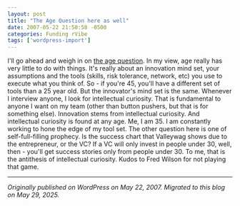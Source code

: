 ```yaml
---
layout: post
title: "The Age Question here as well"
date: 2007-05-22 21:50:58 -0500
categories: Funding rVibe
tags: ['wordpress-import']
---
```


I'll go ahead and weigh in on [the age question](http://technorati.com/search/http%3A%2F%2Favc.blogs.com%2Fa_vc%2F2007%2F05%2Fthe_mid_life_en.html?sort=authority). In my view, age really has very little to do with things. It's really about an innovation mind set, your assumptions and the tools (skills, risk tolerance, network, etc) you use to execute what you think of. So - if you're 45, you'll have a different set of tools than a 25 year old. But the innovator's mind set is the same. Whenever I interview anyone, I look for intellectual curiosity. That is fundamental to anyone I want on my team (other than button pushers, but that is for something else). Innovation stems from intellectual curiosity. And intellectual curiosity is found at any age. Me, I am 35. I am constantly working to hone the edge of my tool set. The other question here is one of self-full-filling prophecy. Is the success chart that Valleywag shows due to the entrepreneur, or the VC? If a VC will only invest in people under 30, well, then - you'll get success stories only from people under 30. To me, that is the antithesis of intellectual curiosity. Kudos to Fred Wilson for not playing that game.

---

*Originally published on WordPress on May 22, 2007. Migrated to this blog on May 29, 2025.*
